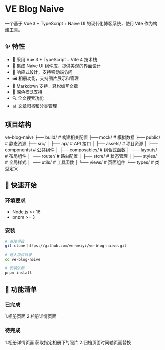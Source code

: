 # VE Blog Naive

一个基于 Vue 3 + TypeScript + Naive UI 的现代化博客系统，使用 Vite 作为构建工具。

## ✨ 特性

- 🚀 采用 Vue 3 + TypeScript + Vite 4 技术栈
- 🎨 集成 Naive UI 组件库，提供美观的界面设计
- 📱 响应式设计，支持移动端访问
- 🖼️ 相册功能，支持图片展示和管理
- 📝 Markdown 支持，轻松编写文章
- 🌙 深色模式支持
- 🔍 全文搜索功能
- 📊 文章归档和分类管理

## 项目结构
ve-blog-naive
├── build/              # 构建相关配置
├── mock/               # 模拟数据
├── public/             # 静态资源
├── src/
│   ├── api/           # API 接口
│   ├── assets/        # 项目资源
│   ├── components/    # 公共组件
│   ├── composables/   # 组合式函数
│   ├── layouts/       # 布局组件
│   ├── router/        # 路由配置
│   ├── store/         # 状态管理
│   ├── styles/        # 全局样式
│   ├── utils/         # 工具函数
│   └── views/         # 页面组件
└── types/             # 类型定义

## 🚀 快速开始

### 环境要求

- Node.js >= 16
- pnpm >= 8

### 安装

```bash
# 克隆项目
git clone https://github.com/ve-weiyi/ve-blog-naive.git

# 进入项目目录
cd ve-blog-naive

# 安装依赖
pnpm install
```

## 🎯 功能清单

### 已完成
1.相册页面
2.相册详情页面

### 待完成
1.相册详情页面 获取指定相册下的照片
2.归档页面时间轴页面替换
